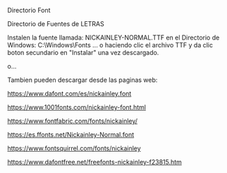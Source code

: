 Directorio Font

Directorio de Fuentes de LETRAS

Instalen la fuente llamada: NICKAINLEY-NORMAL.TTF en el Directorio de Windows: C:\Windows\Fonts ... o haciendo clic el archivo TTF y da clic boton secundario en "Instalar" una vez descargado.

o...

Tambien pueden descargar desde las paginas web:

https://www.dafont.com/es/nickainley.font

https://www.1001fonts.com/nickainley-font.html

https://www.fontfabric.com/fonts/nickainley/

https://es.ffonts.net/Nickainley-Normal.font

https://www.fontsquirrel.com/fonts/nickainley

https://www.dafontfree.net/freefonts-nickainley-f23815.htm
